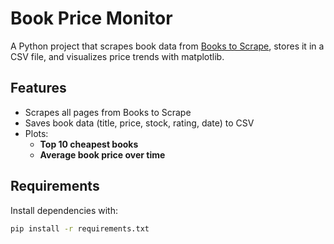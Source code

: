 # Book Price Monitor

A Python project that scrapes book data from [Books to Scrape](http://books.toscrape.com), 
stores it in a CSV file, and visualizes price trends with matplotlib.

## Features
- Scrapes all pages from Books to Scrape
- Saves book data (title, price, stock, rating, date) to CSV
- Plots:
  - **Top 10 cheapest books**
  - **Average book price over time**

## Requirements
Install dependencies with:
```bash
pip install -r requirements.txt